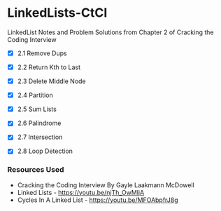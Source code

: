 # LinkedLists-CtCI

LinkedList Notes and Problem Solutions from Chapter 2 of Cracking the Coding Interview

- [x] 2.1 Remove Dups
- [x] 2.2 Return Kth to Last
- [x] 2.3 Delete Middle Node
- [x] 2.4 Partition
- [x] 2.5 Sum Lists
- [x] 2.6 Palindrome
- [x] 2.7 Intersection
- [x] 2.8 Loop Detection



### Resources Used

- Cracking the Coding Interview By Gayle Laakmann McDowell
- Linked Lists - https://youtu.be/njTh_OwMljA
- Cycles In A Linked List - https://youtu.be/MFOAbpfrJ8g